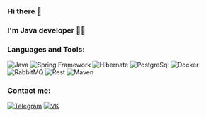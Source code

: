 ### Hi there 👋

### I'm Java developer 👨‍💻

### Languages and Tools:
![Java](https://img.shields.io/badge/-Java_11-informational?style=for-the-badge&logo=oracle&logoColor=red)
![Spring Framework](https://img.shields.io/badge/-Spring-informational?style=for-the-badge&logo=Spring&logoColor=green)
![Hibernate](https://img.shields.io/badge/-Hibernate_ORM-informational?style=for-the-badge&logo=Hibernate)
![PostgreSql](https://img.shields.io/badge/-PostgreSql-informational?style=for-the-badge&logo=PostgreSql&logoColor=black)
![Docker](https://img.shields.io/badge/-Docker-informational?style=for-the-badge&logo=Docker)
![RabbitMQ](https://img.shields.io/badge/-RabbitMQ-informational?style=for-the-badge&logo=RabbitMQ)
![Rest](https://img.shields.io/badge/-Rest_API-informational?style=for-the-badge)
![Maven](https://img.shields.io/badge/-Maven-informational?style=for-the-badge&logo=maven)

### Contact me:
[![Telegram](https://img.shields.io/badge/-Telegram-informational?style=for-the-badge&logo=telegram)](https://t.me/NikBakly)
[![VK](https://img.shields.io/badge/-ВКонтакте-informational?style=for-the-badge&logo=vk)](https://vk.com/nikbakly)


<!-- ![Anurag's GitHub stats](https://github-readme-stats.vercel.app/api?username=NikBakly&show_icons=true&hide=stars) -->
